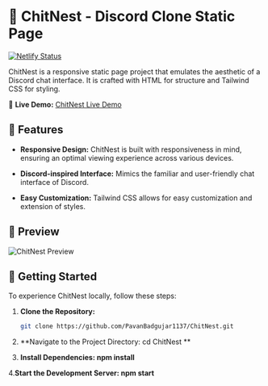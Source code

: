 # 🚀 ChitNest - Discord Clone Static Page

[![Netlify Status](https://api.netlify.com/api/v1/badges/your-netlify-status-badge)](https://app.netlify.com/sites/chitnest/deploys)

ChitNest is a responsive static page project that emulates the aesthetic of a Discord chat interface. It is crafted with HTML for structure and Tailwind CSS for styling.

🌈 **Live Demo:** [ChitNest Live Demo](https://chitnest.netlify.app/)

## 🌟 Features

- **Responsive Design:** ChitNest is built with responsiveness in mind, ensuring an optimal viewing experience across various devices.

- **Discord-inspired Interface:** Mimics the familiar and user-friendly chat interface of Discord.

- **Easy Customization:** Tailwind CSS allows for easy customization and extension of styles.

## 🎨 Preview

![ChitNest Preview](link_to_project_screenshot)

## 🚀 Getting Started

To experience ChitNest locally, follow these steps:

1. **Clone the Repository:**

   ```bash
   git clone https://github.com/PavanBadgujar1137/ChitNest.git

2. **Navigate to the Project Directory: cd ChitNest **

3. **Install Dependencies: npm install**

4.**Start the Development Server: npm start**
